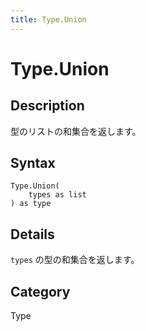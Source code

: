 ```yaml
---
title: Type.Union
---
```


# Type.Union


## Description

型のリストの和集合を返します。


## Syntax

```powerquery
Type.Union(
    types as list
) as type
```


## Details

<code>types</code> の型の和集合を返します。



## Category
Type

